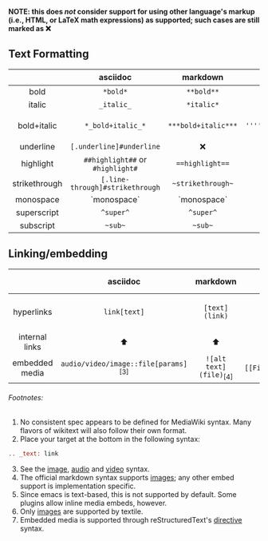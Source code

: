 **NOTE: this does *not* consider support for using other language's markup (i.e., HTML, or LaTeX math expressions) as supported; such cases are still marked as ❌**

## Text Formatting 

| | asciidoc | markdown | mediawiki<sub>[1]</sub> | org-mode | textile | restructuredtext |
| :--: | :--: | :--: | :--: | :--: | :--: | :--: |
| bold | `*bold*` | `**bold**` | `'''bold'''` | `*bold*` | `**bold**` | `**bold**` |
| italic | `_italic_` | `*italic*` | `''italic''` | `/italic/` | `__italic__` | `*italic*` | 
| bold+italic | `*_bold+italic_*` | `***bold+italic***` | `'''''bold+italic'''''` | ❌ | `*_bold+italic_*` or `bold[*+*]italic` | ❌ |
| underline |  `[.underline]#underline` | ❌ | ❌ | `_underlined_` | ❌ | ❌ |
| highlight | `##highlight##` or `#highlight#` | `==highlight==` | ❌ | ❌ | ❌ | ❌ |
| strikethrough | `[.line-through]#strikethrough` | `~strikethrough~` | ❌ | `+strikethrough+` | `-strikethrough-` | ❌ |
| monospace | \`monospace\` | \`monospace\` | ❌ | `=monospace=` | `pre. monospace` | \`\`monospace\`\` |
| superscript | `^super^` | `^super^` | ❌ | `^{sup}` or `^sup^` | ❌ | ❌ |
| subscript | `~sub~` | `~sub~` | ❌ | `_{sub}` or `_sub_` | ❌ | ❌ |

## Linking/embedding

| | asciidoc | markdown | mediawiki | org-mode | textile | restructuredtext |
| :--: | :--: | :--: | :--: | :--: | :--: | :--: |
| hyperlinks | `link[text]` | `[text](link)` | `[[link\|text]]` or `[[link]]` | `[[link][text]]` or `[[link]]`| `"text":link` |  \`text \<link\>\`_ |
| internal links | ⬆️ | ⬆️  | `[link]`, `[link text]` or `link` | ⬆️ | ⬆️ | `text_`<sub>[2]</sub> |
| embedded media | `audio/video/image::file[params]`<sub>[3]</sub> | `![alt text](file)`<sub>[4]</sub> | `[[File:filename.extension\|options\|caption]]` | ❌<sub>[5]</sub> | `!/image.ext!`<sub>[6]</sub> | `.. type:: path`<sub>[7]</sub> |

###### Footnotes: 

1. No consistent spec appears to be defined for MediaWiki syntax. Many flavors of wikitext will also follow their own format.
2. Place your target at the bottom in the following syntax:
```rst
.. _text: link  
```
3. See the [image](https://docs.asciidoctor.org/asciidoc/latest/syntax-quick-reference/#images), [audio](https://docs.asciidoctor.org/asciidoc/latest/syntax-quick-reference/#audio) and [video](https://docs.asciidoctor.org/asciidoc/latest/syntax-quick-reference/#videos) syntax.
4. The official markdown syntax supports [images](https://www.markdownguide.org/basic-syntax/#images); any other embed support is implementation specific.
5. Since emacs is text-based, this is not supported by default. Some plugins allow inline media embeds, however.
6. Only [images](https://textile-lang.com/doc/images) are supported by textile.
7. Embedded media is supported through reStructuredText's [directive](https://docutils.sourceforge.io/docs/ref/rst/directives.html) syntax.